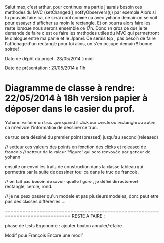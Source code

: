 Salut max, c'est arthur, pour continuer ma partie j'aurais besoin des methodes du MVC (setChanged();notifyObservers();) par exemple
Alors si tu pouvais faire ca, ce serai cool comme ca avec yohann demain on se voit pour essayer d'afficher au moin le rectangle.
Et on pourra alors faire les reste lorsque nous serons ensemble de 17h.
Donc en gros ce que je te demande de faire c'est de faire les methodes utiles du MVC qui permettront le dialogue entre ma partie et le Jpanel.
Ce serais top , pas besoin de faire l'affichage d'un rectangle pour toi alors, on s'en occupe demain !! bonne soirée!


Date de dépôt du projet :
23/05/2014 à midi

Date de présentation :
23/05/2014 à 11h

Diagramme de classe à rendre:
22/05/2014 à 18h version papier à déposer dans le casier du prof.
======================================================================

Yohann va faire un truc que quand il click sur cercle ou rectangle ou autre ca m'envoie l'information de déssiner ce truc.

ce truc sera déssiné du premier point (pressed) jusqu'au second (released) 

// setteur des valeurs des points en fonction des clicks et released de francois
// setteur de la valeur "figure" qui sera renvoyée par getteur de yohann

ensuite on envoi les traits de construction dans la classe tableau qui permettra par la suite de dessiner tout ca dans le truc de francois.

// en fait pas besoin de savoir quelle figure , je défini dirrectement rectangle, cercle, rond.


// je ne peux passer qu'un modele et pas plusieurs modeles, donc peut etre pas des classes différentes ...

=============================================================================
RESTE A FAIRE :

phase de tests
Ergonomie : ajouter bouton annuler/refaire

Modif pour François
Encore une modif
